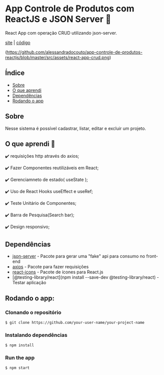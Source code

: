 # App Controle de Produtos com ReactJS e JSON Server :rocket:

React App com operação CRUD utilizando json-server.

[site]() | [código](https://github.com/alessandradocouto/app-controle-de-produtos-reactjs)


(https://github.com/alessandradocouto/app-controle-de-produtos-reactjs/blob/master/src/assets/react-app-crud.png)


## Índice
- [Sobre](https://github.com/alessandradocouto/app-controle-de-produtos-reactjs#sobre)
- [O que aprendi](https://github.com/alessandradocouto/app-controle-de-produtos-reactjs#o-que-aprendi-dart)
- [Dependências](https://github.com/alessandradocouto/app-controle-de-produtos-reactjs#dependências)
- [Rodando o app](https://github.com/alessandradocouto/app-controle-de-produtos-reactjs#rodando-o-app)


## Sobre

Nesse sistema é possível cadastrar, listar, editar e excluir um projeto.


## O que aprendi :dart:

:heavy_check_mark: requisições http através do axios;

:heavy_check_mark: Fazer Componentes reutilizáveis em React;

:heavy_check_mark: Gerenciamneto de estado( useState );

:heavy_check_mark: Uso de React Hooks useEffect e useRef;

:heavy_check_mark: Teste Unitário de Componentes;

:heavy_check_mark: Barra de Pesquisa(Search bar);

:heavy_check_mark: Design responsivo;




## Dependências

- [json-server](https://www.npmjs.com/package/json-server) - Pacote para gerar uma "fake" api para consumo no front-end
- [axios](https://www.npmjs.com/package/axios) - Pacote para fazer requisições
- [react-icons](https://www.npmjs.com/package/react-icons) - Pacote de ícones para React.js
- [@testing-library/react](npm install --save-dev @testing-library/react) - Testar aplicação


## Rodando o app:

### Clonando o repositório
`$ git clone https://github.com/your-user-name/your-project-name`

### Instalando dependências
`$ npm install`

### Run the app
`$ npm start`
